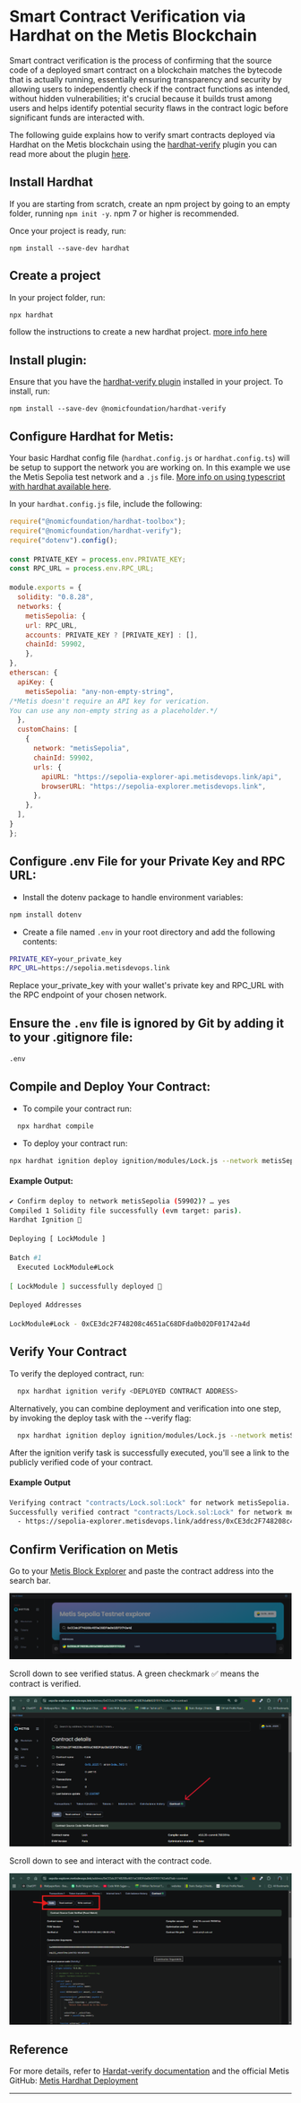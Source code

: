 # Smart Contract Verification via Hardhat on the Metis Blockchain

Smart contract verification is the process of confirming that the source code of a deployed smart contract on a blockchain matches the bytecode that is actually running, essentially ensuring transparency and security by allowing users to independently check if the contract functions as intended, without hidden vulnerabilities; it's crucial because it builds trust among users and helps identify potential security flaws in the contract logic before significant funds are interacted with. 

The following guide explains how to verify smart contracts deployed via Hardhat on the Metis blockchain using the [hardhat-verify](https://hardhat.org/hardhat-runner/plugins/nomicfoundation-hardhat-verify) plugin you can read more about the plugin [here](https://hardhat.org/hardhat-runner/plugins/nomicfoundation-hardhat-verify).

## Install Hardhat

If you are starting from scratch, create an npm project by going to an empty folder, running `npm init -y`. npm 7 or higher is recommended.

Once your project is ready, run:

```npm
npm install --save-dev hardhat
```

## Create a project

In your project folder, run: 

```bash
npx hardhat
```
follow the instructions to create a new hardhat project. [more info here](https://hardhat.org/getting-started/#quick-start)

## Install plugin:

 Ensure that you have the [hardhat-verify plugin](https://hardhat.org/hardhat-runner/plugins/nomicfoundation-hardhat-verify) installed in your project. To install, run:

```npm
npm install --save-dev @nomicfoundation/hardhat-verify
```

## Configure Hardhat for Metis:

Your basic Hardhat config file (`hardhat.config.js` or `hardhat.config.ts`) will be setup to support the network you are working on. In this example we use the Metis Sepolia test network and a `.js` file. [More info on using typescript with hardhat available here](https://hardhat.org/guides/typescript.html#typescript-support). 

In your `hardhat.config.js` file, include the following:

  ```javascript
  require("@nomicfoundation/hardhat-toolbox");
  require("@nomicfoundation/hardhat-verify");
  require("dotenv").config();

  const PRIVATE_KEY = process.env.PRIVATE_KEY;
  const RPC_URL = process.env.RPC_URL;

  module.exports = {
    solidity: "0.8.28",
    networks: {
      metisSepolia: {
      url: RPC_URL,
      accounts: PRIVATE_KEY ? [PRIVATE_KEY] : [],
      chainId: 59902,
      },
  },
  etherscan: {
    apiKey: {
      metisSepolia: "any-non-empty-string", 
  /*Metis doesn't require an API key for verication. 
You can use any non-empty string as a placeholder.*/
    },
    customChains: [
      {
        network: "metisSepolia",
        chainId: 59902,
        urls: {
          apiURL: "https://sepolia-explorer-api.metisdevops.link/api",
          browserURL: "https://sepolia-explorer.metisdevops.link",
        },
      },
    ],  
  }
  };
  ```
## Configure .env File for your Private Key and RPC URL:

  - Install the dotenv package to handle environment variables:

```bash
npm install dotenv
```
  - Create a file named `.env` in your root directory and add the following contents:
```bash
PRIVATE_KEY=your_private_key
RPC_URL=https://sepolia.metisdevops.link
```
Replace your_private_key with your wallet's private key and RPC_URL with the RPC endpoint of your chosen network.

## Ensure the `.env` file is ignored by Git by adding it to your .gitignore file:

```bash
.env
```

## Compile and Deploy Your Contract:
 - To compile your contract run: 

``` bash
  npx hardhat compile
```
 - To deploy your contract run:

```bash
npx hardhat ignition deploy ignition/modules/Lock.js --network metisSepolia
```

#### Example Output:

```bash
✔ Confirm deploy to network metisSepolia (59902)? … yes
Compiled 1 Solidity file successfully (evm target: paris).
Hardhat Ignition 🚀

Deploying [ LockModule ]

Batch #1
  Executed LockModule#Lock

[ LockModule ] successfully deployed 🚀

Deployed Addresses

LockModule#Lock - 0xCE3dc2F748208c4651aC68DFda0b02DF01742a4d
```


## Verify Your Contract
To verify the deployed contract, run:

```bash
  npx hardhat ignition verify <DEPLOYED CONTRACT ADDRESS>
```

Alternatively, you can combine deployment and verification into one step, by invoking the deploy task with the --verify flag:

```bash
  npx hardhat ignition deploy ignition/modules/Lock.js --network metisSepolia --verify
```

After the ignition verify task is successfully executed, you'll see a link to the publicly verified code of your contract.

#### Example Output

```bash
Verifying contract "contracts/Lock.sol:Lock" for network metisSepolia...
Successfully verified contract "contracts/Lock.sol:Lock" for network metisSepolia:
  - https://sepolia-explorer.metisdevops.link/address/0xCE3dc2F748208c4651aC68DFda0b02DF01742a4d#code
```

## Confirm Verification on Metis

Go to your [Metis Block Explorer](https://sepolia-explorer.metisdevops.link/) and paste the contract address into the search bar.

![Metis Sepolia explorer searchbar](./assets/testnet-1.png)

Scroll down to see verified status. A green checkmark ✅ means the contract is verified.

![Metis testnet explorer showing verified tick](./assets/metis-testnet-explorer.png)

Scroll down to see and interact with the contract code. 

![Contract showing code](./assets/contract-code.png)

## Reference
For more details, refer to [Hardat-verify documentation](https://hardhat.org/hardhat-runner/plugins/nomicfoundation-hardhat-verify) and the official Metis GitHub: [Metis Hardhat Deployment](https://github.com/metis-edu/Deploy-Smart-Contract-Hardhat) 

---
